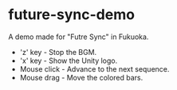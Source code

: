 future-sync-demo
================

A demo made for "Futre Sync" in Fukuoka.

- 'z' key - Stop the BGM.
- 'x' key - Show the Unity logo.
- Mouse click - Advance to the next sequence.
- Mouse drag - Move the colored bars.
